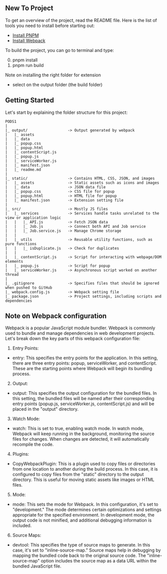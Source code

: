 ## New To Project

To get an overview of the project, read the README file. Here is the list of tools you need to install before starting out:

- [Install PNPM](https://pnpm.io/installation)
- [Install Webpack](https://webpack.js.org/guides/getting-started/)

To build the project, you can go to terminal and type:

0. pnpm install
1. pnpm run build

Note on installing the right folder for extension
- select on the output folder (the build folder)

## Getting Started

Let's start by explaining the folder structure for this project:

```
PODS1
|
|_ output/                  -> Output generated by webpack
|   |_ assets
|   |_ data
|   |_ popup.css
|   |_ popup.html
|   |_ contentScript.js
|   |_ popup.js
|   |_ serviceWorker.js
|   |_ manifest.json
|   |_ readme.md
|
|_ static/                  -> Contains HTML, CSS, JSON, and images
|   |_ assets               -> Static assets such as icons and images
|   |_ data                 -> JSON data file
|   |_ popup.css            -> CSS file for popup
|   |_ popup.html           -> HTML file for popup
|   |_ manifest.json        -> Extension setting file
|
|_ src/                     -> Mostly JS files
|   |_ services             -> Services handle tasks unrelated to the view or application logic
|   |   |_ API.js           -> Fetch JSON data
|   |   |_ Job.js           -> Connect both API and Job service
|   |   |_ Job.service.js   -> Manage Chrome storage 
|   |    
|   |_ utils                -> Reusable utility functions, such as pure functions
|   |   |_ isDuplicate.js   -> Check for duplicates
|   |
|   |_ contentScript.js     -> Script for interacting with webpage/DOM elements
|   |_ popup.js             -> Script for popup
|   |_ serviceWorker.js     -> Asynchronous script worked on another thread
|
|_ .gitignore               -> Specifies files that should be ignored when pushed to GitHub
|_ webpack.config.js        -> Webpack setting file
|_ package.json             -> Project settings, including scripts and dependencies

```

## Note on Webpack configuration

Webpack is a popular JavaScript module bundler. Webpack is commonly used to bundle and manage dependencies in web development projects. Let's break down the key parts of this webpack configuration file:

1. Entry Points:

- entry: This specifies the entry points for the application. In this setting, there are three entry points: popup, serviceWorker, and contentScript. These are the starting points where Webpack will begin its bundling process.

2. Output:

- output: This specifies the output configuration for the bundled files. In this setting, the bundled files will be named after their corresponding entry points (popup.js, serviceWorker.js, contentScript.js) and will be placed in the "output" directory.

3. Watch Mode:

- watch: This is set to true, enabling watch mode. In watch mode, Webpack will keep running in the background, monitoring the source files for changes. When changes are detected, it will automatically recompile the code.

4. Plugins:

- CopyWebpackPlugin: This is a plugin used to copy files or directories from one location to another during the build process. In this case, it is configured to copy files from the "static" directory to the output directory. This is useful for moving static assets like images or HTML files.

5. Mode:

- mode: This sets the mode for Webpack. In this configuration, it's set to "development." The mode determines certain optimizations and settings appropriate for the specified environment. In development mode, the output code is not minified, and additional debugging information is included.

6. Source Maps: 

- devtool: This specifies the type of source maps to generate. In this case, it's set to "inline-source-map." Source maps help in debugging by mapping the bundled code back to the original source code. The "inline-source-map" option includes the source map as a data URL within the bundled JavaScript file.

